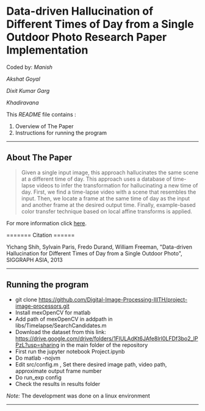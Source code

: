 # Data-driven Hallucination of Different Times of Day from a Single Outdoor Photo Research Paper Implementation

Coded by:
*Manish*

*Akshat Goyal*

*Dixit Kumar Garg*

*Khadiravana*

This *README* file contains :
 1. Overview of The Paper
 2. Instructions for running the program

----------


About The Paper
-------------

>Given a single input image, this approach hallucinates the same scene at a different time of day. This approach uses a database of time-lapse videos to infer the transformation for hallucinating a new time of day. First, we find a time-lapse video with a scene that resembles the input. Then, we locate a frame at the same time of day as the input and another frame at the desired output time. Finally, example-based color transfer technique based on local affine transforms is applied.

For more information click [here](http://portal.acm.org/ft_gateway.cfm?id=2508419&type=pdf).

======= Citation ======

Yichang Shih, Sylvain Paris, Fredo Durand, William Freeman, 
"Data-driven Hallucination for Different Times of Day from a Single Outdoor Photo", 
SIGGRAPH ASIA, 2013

----------

## Running the program

- git clone https://github.com/Digital-Image-Processing-IIITH/project-image-processors.git
- Install mexOpenCV for matlab 
- Add path of mexOpenCV in addpath in libs/Timelapse/SearchCandidates.m 
- Download the dataset from this link: https://drive.google.com/drive/folders/1FlULAdKt6JAfe8lrl0LFDf3bo2_lPPzL?usp=sharing
  in the main folder of the repository
- First run the jupyter notebook Project.ipynb
-  Do matlab -nojvm 
-  Edit src/config.m , Set there desired image path, video path, approximate output frame number 
-  Do run_exp config
-  Check the results in results folder





*Note:* The development was done on a linux environment

_____
